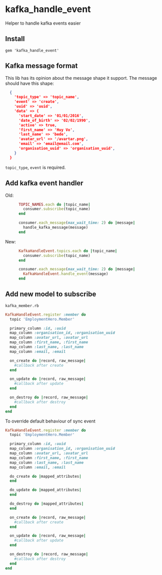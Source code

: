 # kafka_handle_event
Helper to handle kafka events easier

## Install
```
gem 'kafka_handle_event'
```

## Kafka message format
This lib has its opinion about the message shape it support. The message should have this shape:
```json
  {
    'topic_type' => 'topic_name',
    'event' => 'create',
    'uuid' => 'uuid',
    'data' => {
      'start_date' => '01/01/2016',
      'date_of_birth' => '02/02/1990',
      'active' => true,
      'first_name' => 'Huy Vo',
      'last_name' => 'bede',
      'avatar_url' => '/avartar.png',
      'email' => 'email@email.com',
      'organisation_uuid' => 'organisation_uuid',
    }
  }
```

`topic_type`, `event` is required.

## Add kafka event handler

Old:
```ruby
      TOPIC_NAMES.each do |topic_name|
        consumer.subscribe(topic_name)
      end

      consumer.each_message(max_wait_time: 2) do |message|
        handle_kafka_message(message)
      end
```

New:
```ruby
      KafkaHandleEvent.topics.each do |topic_name|
        consumer.subscribe(topic_name)
      end

      consumer.each_message(max_wait_time: 2) do |message|
        KafkaHandleEvent.handle_event(message)
      end
```

## Add new model to subscribe

`kafka_member.rb`
```ruby
KafkaHandleEvent.register :member do
  topic 'EmploymentHero.Member'

  primary_column :id, :uuid 
  map_column :organisation_id, :organisation_uuid
  map_column :avatar_url, :avatar_url
  map_column :first_name, :first_name
  map_column :last_name, :last_name
  map_column :email, :email

  on_create do |record, raw_message|
    #callback after create
  end

  on_update do |record, raw_message|
    #callback after update
  end

  on_destroy do |record, raw_message|
    #callback after destroy
  end
end

```

To override default behaviour of sync event

```ruby
KafkaHandleEvent.register :member do
  topic 'EmploymentHero.Member'

  primary_column :id, :uuid 
  map_column :organisation_id, :organisation_uuid
  map_column :avatar_url, :avatar_url
  map_column :first_name, :first_name
  map_column :last_name, :last_name
  map_column :email, :email

  do_create do |mapped_attributes|
  end

  do_update do |mapped_attributes|
  end

  do_destroy do |mapped_attributes|
  end

  on_create do |record, raw_message|
    #callback after create
  end

  on_update do |record, raw_message|
    #callback after update
  end

  on_destroy do |record, raw_message|
    #callback after destroy
  end
end
```

